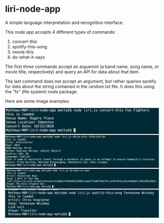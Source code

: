 # liri-node-app
A simple language interpretation and recognition interface.

This node app accepts 4 different types of commands:

1. concert-this
2. spotify-this-song
3. movie-this
4. do-what-it-says

The first three commands accept an arguemnt (a band name, song name, or movie title, respectively) and query an API for data about that item. 

The last command does not accept an argument, but rather queries spotify for data about the string contained in the random.txt file. It does this using the "fs" (file system) node package. 

Here are some image examples:

![App screenshot](images/Screen&#32;Shot&#32;2018-10-20&#32;at&#32;5.15.27&#32;PM.png)
![App screenshot](images/Screen&#32;Shot&#32;2018-10-20&#32;at&#32;5.21.38&#32;PM.png)
![App screenshot](images/Screen&#32;Shot&#32;2018-10-20&#32;at&#32;8.55.40&#32;PM.png)
![App screenshot](images/Screen&#32;Shot&#32;2018-10-20&#32;at&#32;9.00.16&#32;PM.png)
